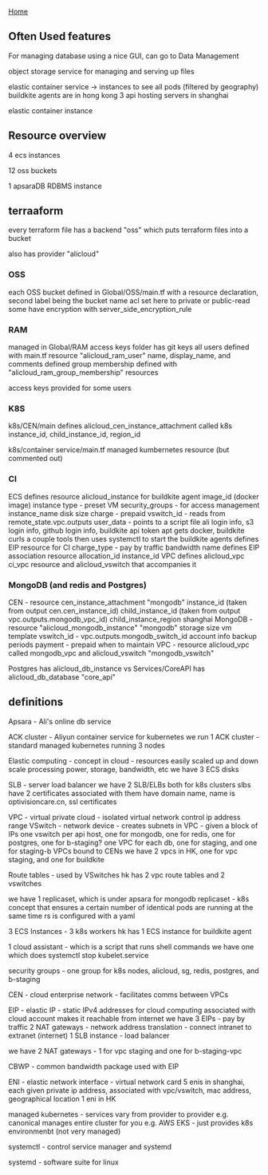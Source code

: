 [Home](../README.md)

## Often Used features 

For managing database using a nice GUI, can go to Data Management 

object storage service for managing and serving up files

elastic container service -> instances to see all pods (filtered by geography)
buildkite agents are in hong kong 
3 api hosting servers in shanghai 

elastic container instance

## Resource overview 

4 ecs instances 

12 oss buckets

1 apsaraDB RDBMS instance 

## terraaform 

every terraform file has a 
backend "oss" which puts terraform files into a bucket 

also has 
provider "alicloud"

### OSS

each OSS bucket defined in Global/OSS/main.tf
  with a resource declaration, second label being the bucket name 
    acl set here to private or public-read
    some have encryption with server_side_encryption_rule
    
### RAM

managed in Global/RAM
access keys folder has git keys
all users defined with main.tf
  resource "alicloud_ram_user" <username> 
    name, display_name, and comments defined 
 group membership defined with "alicloud_ram_group_membership" resources

access keys provided for some users

### K8S

k8s/CEN/main
  defines alicloud_cen_instance_attachment called k8s
    instance_id, child_instance_id, region_id
    
k8s/container service/main.tf
  managed kumbernetes resource (but commented out)
  
### CI
  ECS
    defines resource alicloud_instance for buildkite agent
      image_id (docker image)
      instance type - preset VM
      security_groups - for access management
      instance_name
      disk size
      charge - prepaid
      vswitch_id - reads from remote_state.vpc.outputs
      user_data - points to a script file
        ali login info, s3 login info, github login info, buildkite api token
      apt gets docker, buildkite
      curls a couple tools
      then uses systemctl to start the buildkite agents
    defines EIP resource for CI 
      charge_type - pay by traffic
      bandwidth
      name 
    defines EIP association resource 
      allocation_id
      instance_id
  VPC
    defines alicloud_vpc ci_vpc resource
    and alicloud_vswitch that accompanies it 
    
### MongoDB (and redis and Postgres)
  CEN - resource cen_instance_attachment "mongodb"
    instance_id (taken from output cen.cen_instance_id)
    child_instance_id (taken from output vpc.outputs.mongodb_vpc_id)
    child_instance_region shanghai
  MongoDB - resource "alicloud_mongodb_instance" "mongodb"
    storage size
    vm template
    vswitch_id - vpc.outputs.mongodb_switch_id
    account info 
    backup periods 
    payment - prepaid
    when to maintain 
  VPC - resource alicloud_vpc called mongodb_vpc
    and alicloud_vswitch "mongodb_vswitch"
    
 Postgres has alicloud_db_instance 
 vs
 Services/CoreAPI has alicloud_db_database "core_api"

## definitions

Apsara - Ali's online db service 

ACK cluster - Aliyun container service for kubernetes 
we run 1 ACK cluster - standard managed kubernetes 
  running 3 nodes 

Elastic computing - concept in cloud - resources easily scaled up and down 
scale processing power, storage, bandwidth, etc
we have 3 ECS disks 

SLB - server load balancer
we have 2 SLB/ELBs both for k8s clusters 
slbs have 2 certificates associated with them
  have domain name, name is optivisioncare.cn, ssl certificates 

VPC - virtual private cloud - isolated virtual network 
control ip address range 
  VSwitch - network device - creates subnets in VPC - given a block of IPs
  one vswitch per api host, one for mongodb, one for redis, one for postgres, one for b-staging? 
one VPC for each db, one for staging, and one for staging-b
VPCs bound to CENs
we have 2 vpcs in HK, one for vpc staging, and one for buildkite

Route tables - used by VSwitches 
hk has 2 vpc route tables and 2 vswitches

we have 1 replicaset, which is under apsara for mongodb
replicaset - k8s concept that ensures a certain number of identical pods are running at the same time
rs is configured with a yaml 

3 ECS Instances - 3 k8s workers 
hk has 1 ECS instance for buildkite agent 

1 cloud assistant - which is a script that runs shell commands
we have one which does systemctl stop kubelet.service
  
security groups - one group for k8s nodes, alicloud, sg, redis, postgres, and b-staging

CEN - cloud enterprise network - facilitates comms between VPCs

EIP - elastic IP - static IPv4 addresses for cloud computing 
associated with cloud account 
makes it reachable from internet 
we have 3 EIPs - pay by traffic 
  2 NAT gateways - network address translation - connect intranet to extranet (internet)
  1 SLB instance - load balancer
  
we have 2 NAT gateways - 1 for vpc staging and one for b-staging-vpc 

CBWP - common bandwidth package used with EIP

ENI - elastic network interface - virtual network card 
  5 enis in shanghai, each given private ip address, associated with vpc/vswitch, mac address, geographical location
  1 eni in HK
  
managed kubernetes - services vary from provider to provider 
e.g. canonical manages entire cluster for you
e.g. AWS EKS - just provides k8s environmenbt (not very managed)

systemctl - control service manager and systemd

systemd - software suite for linux

